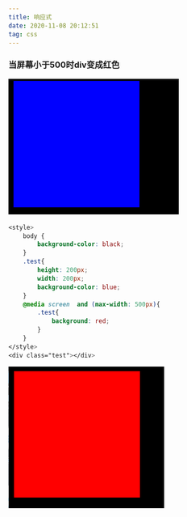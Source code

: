 ```yaml
---
title: 响应式
date: 2020-11-08 20:12:51
tag: css
---
```


### 当屏幕小于500时div变成红色
![1](/assets/cssImg/1-6.png "1")
```css
<style>
    body {
        background-color: black;
    }
    .test{
        height: 200px;
        width: 200px;
        background-color: blue;
    }
    @media screen  and (max-width: 500px){
        .test{
            background: red; 
        }
    }
</style>
<div class="test"></div>
```

![2](/assets/cssImg/1-7.png "2")